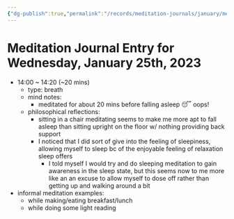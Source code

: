```yaml
---
{"dg-publish":true,"permalink":"/records/meditation-journals/january/meditation-journal-for-2023-01-25/","tags":["type/meditation-journal-entry info/phil-384/meditation-journal-entry"]}
---
```



# Meditation Journal Entry for Wednesday, January 25th, 2023

- 14:00 ~ 14:20 (~20 mins)
	- type: breath
	- mind notes:
		- meditated for about 20 mins before falling asleep 😴 oops!
	- philosophical reflections:
		- sitting in a chair meditating seems to make me more apt to fall asleep than sitting upright on the floor w/ nothing providing back support
		- I noticed that I did sort of give into the feeling of sleepiness, allowing myself to sleep bc of the enjoyable feeling of relaxation sleep offers
			- I told myself I would try and do sleeping meditation to gain awareness in the sleep state, but this seems now to me more like an an excuse to allow myself to dose off rather than getting up and walking around a bit
- informal meditation examples:
	- while making/eating breakfast/lunch
	- while doing some light reading